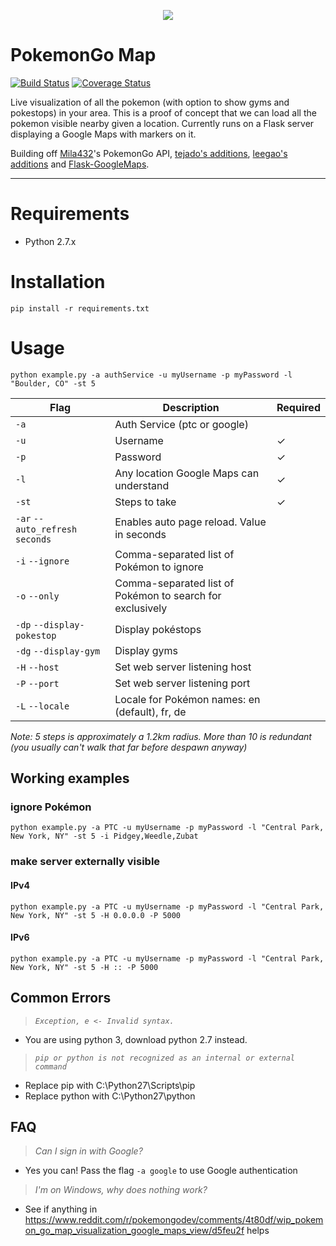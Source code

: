 <p align="center">
<img src="https://cloud.githubusercontent.com/assets/7145349/16916971/6bd3343a-4cb4-11e6-86cc-e3bc9399a9b0.png">
</p>

# PokemonGo Map

[![Build Status](https://travis-ci.org/AHAAAAAAA/PokemonGo-Map.svg?branch=master)](https://travis-ci.org/AHAAAAAAA/PokemonGo-Map)  [![Coverage Status](https://coveralls.io/repos/github/AHAAAAAAA/PokemonGo-Map/badge.svg?branch=master)](https://coveralls.io/github/AHAAAAAAA/PokemonGo-Map?branch=master)

Live visualization of all the pokemon (with option to show gyms and pokestops) in your area. This is a proof of concept that we can load all the pokemon visible nearby given a location. Currently runs on a Flask server displaying a Google Maps with markers on it.

Building off [Mila432](https://github.com/Mila432/Pokemon_Go_API)'s PokemonGo API, [tejado's additions](https://github.com/tejado/pokemongo-api-demo), [leegao's additions](https://github.com/leegao/pokemongo-api-demo/tree/simulation) and [Flask-GoogleMaps](https://github.com/rochacbruno/Flask-GoogleMaps).

---

# Requirements
* Python 2.7.x

# Installation
`pip install -r requirements.txt`

# Usage
`python example.py -a authService -u myUsername -p myPassword -l "Boulder, CO" -st 5`

| Flag                            | Description                                               | Required |
|---------------------------------|-----------------------------------------------------------|----------|
| `-a`                            | Auth Service (ptc or google)                              |          |
| `-u`                            | Username                                                  | ✓        |
| `-p`                            | Password                                                  | ✓        |
| `-l`                            | Any location Google Maps can understand                   | ✓        |
| `-st`                           | Steps to take                                             | ✓        |
| `-ar` `--auto_refresh` `seconds`| Enables auto page reload. Value in seconds                |          |
| `-i` `--ignore`                 | Comma-separated list of Pokémon to ignore                 |          |
| `-o` `--only`                   | Comma-separated list of Pokémon to search for exclusively |          |
| `-dp` `--display-pokestop`      | Display pokéstops                                         |          |
| `-dg` `--display-gym`           | Display gyms                                              |          |
| `-H` `--host`                   | Set web server listening host                             |          |
| `-P` `--port`                   | Set web server listening port                             |          |
|`-L` `--locale`                  | Locale for Pokémon names: en (default), fr, de            |          |

_Note:
5 steps is approximately a 1.2km radius. More than 10 is redundant (you usually can't walk that far before despawn anyway)_

## Working examples
### ignore Pokémon
`python example.py -a PTC -u myUsername -p myPassword -l "Central Park, New York, NY" -st 5 -i Pidgey,Weedle,Zubat`

### make server externally visible
#### IPv4
`python example.py -a PTC -u myUsername -p myPassword -l "Central Park, New York, NY" -st 5 -H 0.0.0.0 -P 5000`
#### IPv6
`python example.py -a PTC -u myUsername -p myPassword -l "Central Park, New York, NY" -st 5 -H :: -P 5000`

## Common Errors
> _`Exception, e <- Invalid syntax.`_

* You are using python 3, download python 2.7 instead.

> _`pip or python is not recognized as an internal or external command`_

* Replace pip with C:\Python27\Scripts\pip
* Replace python with C:\Python27\python

## FAQ
> _Can I sign in with Google?_

* Yes you can! Pass the flag `-a google` to use Google authentication

> _I'm on Windows, why does nothing work?_

* See if anything in https://www.reddit.com/r/pokemongodev/comments/4t80df/wip_pokemon_go_map_visualization_google_maps_view/d5feu2f helps
